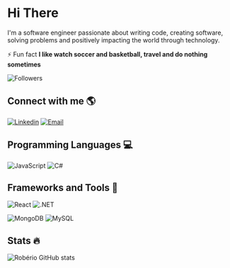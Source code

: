 # **Hi There**

I'm a software engineer passionate about writing code, creating software, solving problems and positively impacting the world through technology.

⚡ Fun fact **I like watch soccer and basketball, travel and do nothing sometimes**

![Followers](https://img.shields.io/github/followers/roberioz?logo=github&style=for-the-badge)

## **Connect with me** 🌎

[![Linkedin](https://img.shields.io/badge/LinkedIn-0077B5?style=for-the-badge&logo=linkedin&logoColor=white)](https://www.linkedin.com/in/roberioz/)
[![Email](https://img.shields.io/badge/Microsoft_Outlook-0078D4?style=for-the-badge&logo=microsoft-outlook&logoColor=white)](mailto:roberio.pb@hotmail.com)


## **Programming Languages** :computer:

![JavaScript](https://img.shields.io/badge/JavaScript-323330?style=for-the-badge&logo=javascript&logoColor=F7DF1E)
![C#](https://img.shields.io/badge/C%23-239120?style=for-the-badge&logo=c-sharp&logoColor=white)

## **Frameworks and Tools** :toolbox:

![React](https://img.shields.io/badge/React-20232A?style=for-the-badge&logo=react&logoColor=61DAFB)
![.NET](https://img.shields.io/badge/.NET-512BD4?style=for-the-badge&logo=dotnet&logoColor=white)

![MongoDB](https://img.shields.io/badge/MongoDB-4EA94B?style=for-the-badge&logo=mongodb&logoColor=white)
![MySQL](https://img.shields.io/badge/MySQL-00000F?style=for-the-badge&logo=mysql&logoColor=white)

## **Stats** 🔥

![Robério GitHub stats](https://github-readme-stats.vercel.app/api?username=roberioz&count_private=true&include_all_commits=true)

